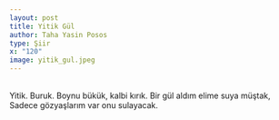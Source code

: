 ```yaml
---
layout: post
title: Yitik Gül
author: Taha Yasin Posos
type: Şiir
x: "120"
image: yitik_gul.jpeg
---
```

<br/>
Yitik. Buruk.  
Boynu bükük, kalbi kırık.  
Bir gül aldım elime suya müştak,  
Sadece gözyaşlarım var onu sulayacak.  
